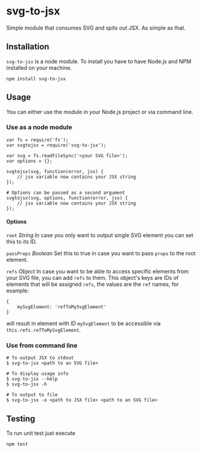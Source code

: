 # svg-to-jsx

Simple module that consumes SVG and spits out JSX. As simple as that.

## Installation

`svg-to-jsx` is a node module. To install you have to have Node.js and NPM installed on your machine.

	npm install svg-to-jsx

## Usage

You can either use the module in your Node.js project or via command line.

### Use as a node module

	var fs = require('fs');
	var svgtojsx = require('svg-to-jsx');

	var svg = fs.readFileSync('<your SVG file>');
	var options = {};

	svgtojsx(svg, function(error, jsx) {
		// jsx variable now contains your JSX string
	});

	# Options can be passed as a second argument
	svgtojsx(svg, options, function(error, jsx) {
		// jsx variable now contains your JSX string
	});

#### Options

`root` *String* In case you only want to output single SVG element you can set this to its ID.

`passProps` *Boolean* Set this to true in case you want to pass `props` to the root element.

`refs` *Object* In case you want to be able to access specific elements from your SVG file, you can add `refs` to them. This object's keys are IDs of elements that will be assigned `refs`, the values are the `ref` names, for example:

    {
        mySvgElement: 'refToMySvgElement'
    }

will result in element with ID `mySvgElement` to be accessible via `this.refs.refToMySvgElement`.

### Use from command line

	# To output JSX to stdout
	$ svg-to-jsx <path to an SVG file>

	# To display usage info
	$ svg-to-jsx --help
	$ svg-to-jsx -h

	# To output to file
	$ svg-to-jsx -o <path to JSX file> <path to an SVG file>

## Testing

To run unit test just execute

	npm test
